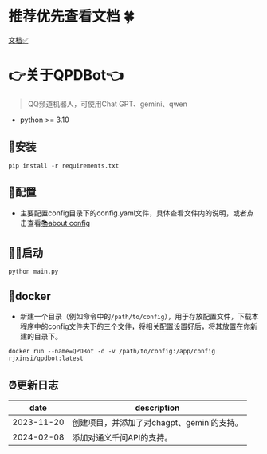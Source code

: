 # 推荐优先查看文档 🍀
[文档✅](https://xinsis-organization.gitbook.io/qpdbot/)
# 👉关于QPDBot👈
> QQ频道机器人，可使用Chat GPT、gemini、qwen
- python >= 3.10
## 💽安装
```shell
pip install -r requirements.txt
```
## 📖配置
- 主要配置config目录下的config.yaml文件，具体查看文件内的说明，或者点击查看[📚about config](https://xinsis-organization.gitbook.io/qpdbot/qi-bu/guan-yu-config.yaml)

## 🏃‍♂️启动
```shell
python main.py
```

## 🍾docker
- 新建一个目录（例如命令中的`/path/to/config`），用于存放配置文件，下载本程序中的config文件夹下的三个文件，将相关配置设置好后，将其放置在你新建的目录下。
```shell
docker run --name=QPDBot -d -v /path/to/config:/app/config rjxinsi/qpdbot:latest
```

## ⏰更新日志

|date|description|
|-|-|
|2023-11-20|创建项目，并添加了对chagpt、gemini的支持。|
|2024-02-08|添加对通义千问API的支持。|
